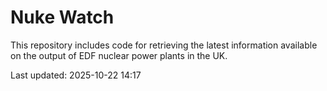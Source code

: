 # Nuke Watch

This repository includes code for retrieving the latest information available on the output of EDF nuclear power plants in the UK.

Last updated: 2025-10-22 14:17